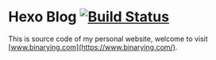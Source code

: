 # Hexo Blog   [![Build Status](https://travis-ci.org/csulibiao/csulibiao.github.io.svg?branch=source)](https://travis-ci.org/csulibiao/csulibiao.github.io)

This is source code of my personal website, welcome to visit [www.binarying.com](https://www.binarying.com/).
